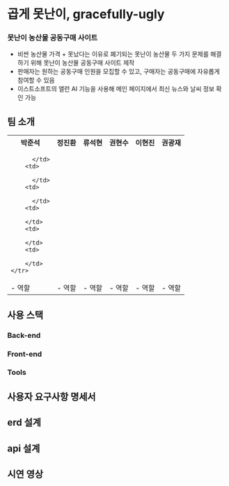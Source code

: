 # 곱게 못난이, gracefully-ugly
### 못난이 농산물 공동구매 사이트
- 비싼 농산물 가격 + 못났다는 이유로 폐기되는 못난이 농산물 두 가지 문제를 해결하기 위해 못난이 농산물 공동구매 사이트 제작
- 판매자는 원하는 공동구매 인원을 모집할 수 있고, 구매자는 공동구매에 자유롭게 참여할 수 있음
- 이스트소프트의 앨런 AI 기능을 사용해 메인 페이지에서 최신 뉴스와 날씨 정보 확인 가능

## 팀 소개
<table>
    <tr>
        <th>박준석</th>
        <th>정진환</th>
        <th>류석현</th>
        <th>권현수</th>
        <th>이현진</th>
        <th>권광재</th>
    </tr>
  <tr>
        <td>
          
	      </td>
        <td>
          
	      </td>
        <td>
          
	      </td>
        <td>
        
        </td>
        <td>
        
        </td>
        <td>
        
        </td>
    </tr>
  <tr>
	<td>
	    - 역할
        </td>
        <td>
	    - 역할
        </td>
        <td>
	    - 역할
        </td>
        <td>
	    - 역할
        </td>
        <td>
	    - 역할
        </td>
        <td>
	    - 역할
        </td>
    </tr>
</table>    
    

## 사용 스택
### Back-end

### Front-end

### Tools

## 사용자 요구사항 명세서

## erd 설계

## api 설계

## 시연 영상



